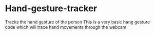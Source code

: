 # Hand-gesture-tracker
Tracks the hand gesture of the person
This is a very basic hang gesture code which will trace hand movements through the webcam
